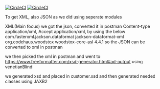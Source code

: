 [![CircleCI](https://circleci.com/gh/circleci/USING_JAXB_TO_GET_XML.svg?style=svg&circle-token=b4aa9757e0fdfe4c68d8ac157efc55c16cb89f2a)](https://github.com/zikozee/USING_JAXB_TO_GET_XML)
[![CircleCI](https://circleci.com/gh/circleci/circleci-docs.svg?style=svg)](https://circleci.com/gh/circleci/circleci-docs)

To get XML, also JSON as we did using seperate modules

XML(Main focus)
we got the json, 
converted it in postman Content-type application/xml, Accept application/xml, by using the below
        <dependency>
            <groupId>com.fasterxml.jackson.dataformat</groupId>
            <artifactId>jackson-dataformat-xml</artifactId>
        </dependency>
        <dependency>
            <groupId>org.codehaus.woodstox</groupId>
            <artifactId>woodstox-core-asl</artifactId>
            <version>4.4.1</version>
        </dependency>
 so the JSON can be converted to xml in postman
 
 we then picked the xml in postman and went to https://www.freeformatter.com/xsd-generator.html#ad-output
 using venetianBlind
 
 we generated xsd and placed in customer.xsd and then generated needed classes using JAXB2


